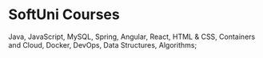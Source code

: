 # SoftUni Courses

Java,
JavaScript,
MySQL,
Spring,
Angular,
React,
HTML & CSS,
Containers and Cloud,
Docker,
DevOps,
Data Structures,
Algorithms;
